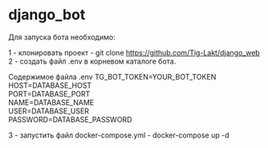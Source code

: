 # django_bot

Для запуска бота необходимо:  

1 - клонировать проект - git clone https://github.com/Tig-Lakt/django_web  
2 - создать файл .env в корневом каталоге бота.  

Содержимое файла .env
TG_BOT_TOKEN=YOUR_BOT_TOKEN  
HOST=DATABASE_HOST  
PORT=DATABASE_PORT  
NAME=DATABASE_NAME  
USER=DATABASE_USER  
PASSWORD=DATABASE_PASSWORD  

3 - запустить файл docker-compose.yml - docker-compose up -d  
